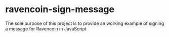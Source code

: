 # ravencoin-sign-message
The sole purpose of this project is to provide an working example of signing a message for Ravencoin in JavaScript
